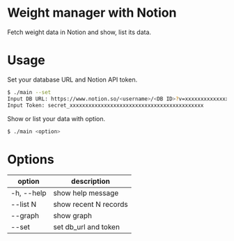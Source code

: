 # Weight manager with Notion

Fetch weight data in Notion and show, list its data.

# Usage

Set your database URL and Notion API token.

``` bash
$ ./main --set
Input DB URL: https://www.notion.so/<username>/<DB ID>?v=xxxxxxxxxxxxxxxxxxxxxxxxxxxxxxxx
Input Token: secret_xxxxxxxxxxxxxxxxxxxxxxxxxxxxxxxxxxxxxxxxxxx
```

Show or list your data with option.

``` bash
$ ./main <option>
```

# Options

|  option  |  description  |
| ---- | ---- |
| -h, --help | show help message |
| --list N | show recent N records |
| --graph | show graph |
| --set | set db_url and token |
